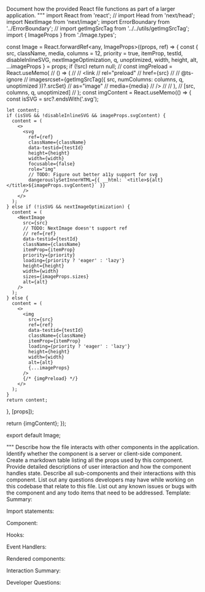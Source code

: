 Document how the provided React file functions as part of a larger application.
"""
import React from 'react';
// import Head from 'next/head';
import NextImage from 'next/image';
import ErrorBoundary from '../ErrorBoundary';
// import getImgSrcTag from '../../utils/getImgSrcTag';
import { ImageProps } from './Image.types';

const Image = React.forwardRef<any, ImageProps>((props, ref) => {
  const {
    src,
    className,
    media,
    columns = 12,
    priority = true,
    itemProp,
    testId,
    disableInlineSVG,
    nextImageOptimization,
    q,
    unoptimized,
    width,
    height,
    alt,
    ...imageProps
  } = props;
  if (!src) return null;
  // const imgPreload = React.useMemo(
  //   () => (
  //     <Head>
  //       <link
  //         rel="preload"
  //         href={src}
  //         // @ts-ignore
  //         imagesrcset={getImgSrcTag({ src, numColumns: columns, q, unoptimized })?.srcSet}
  //         as="image"
  //         media={media}
  //       />
  //     </Head>
  //   ),
  //   [src, columns, q, unoptimized]
  // );
  const imgContent = React.useMemo(() => {
    const isSVG = src?.endsWith('.svg');

    let content;
    if (isSVG && !disableInlineSVG && imageProps.svgContent) {
      content = (
        <>
          <svg
            ref={ref}
            className={className}
            data-testid={testId}
            height={height}
            width={width}
            focusable={false}
            role="img"
            // TODO: Figure out better a11y support for svg
            dangerouslySetInnerHTML={{ __html: `<title>${alt}</title>${imageProps.svgContent}` }}
          />
        </>
      );
    } else if (!isSVG && nextImageOptimization) {
      content = (
        <NextImage
          src={src}
          // TODO: NextImage doesn't support ref
          // ref={ref}
          data-testid={testId}
          className={className}
          itemProp={itemProp}
          priority={priority}
          loading={priority ? 'eager' : 'lazy'}
          height={height}
          width={width}
          sizes={imageProps.sizes}
          alt={alt}
        />
      );
    } else {
      content = (
        <>
          <img
            src={src}
            ref={ref}
            data-testid={testId}
            className={className}
            itemProp={itemProp}
            loading={priority ? 'eager' : 'lazy'}
            height={height}
            width={width}
            alt={alt}
            {...imageProps}
          />
          {/* {imgPreload} */}
        </>
      );
    }
    return content;
  }, [props]);

  return <ErrorBoundary>{imgContent}</ErrorBoundary>;
});

export default Image;

"""
Describe how the file interacts with other components in the application.
Identify whether the component is a server or client-side component.
Create a markdown table listing all the props used by this component.
Provide detailed descriptions of user interaction and how the component handles state.
Describe all sub-components and their interactions with this component.
List out any questions developers may have while working on this codebase that relate to this file.
List out any known issues or bugs with the component and any todo items that need to be addressed.
Template:
Summary:
<brief overview of the file and all its major components>

Import statements:
<describe the imports and dependencies>

Component:
<Summary of component>

Hooks:
<list of hooks with descriptions>

Event Handlers:
<list of Event Handlers with descriptions>

Rendered components:
<list of Rendered components with descriptions>

Interaction Summary:
<a summary of how the file could interact with the rest of the application>

Developer Questions:
<a list of questions Developers working with this component may have the following questions when debugging>